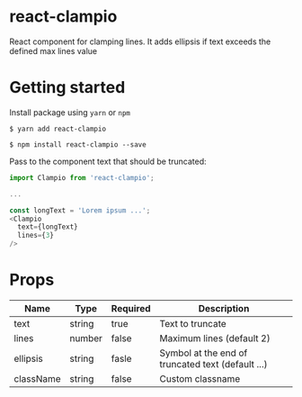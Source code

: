 # react-clampio
React component for clamping lines. It adds ellipsis if text exceeds the defined max lines value

# Getting started
Install package using `yarn` or `npm`
```
$ yarn add react-clampio
```

```
$ npm install react-clampio --save
```

Pass to the component text that should be truncated:
```js
import Clampio from 'react-clampio';

...

const longText = 'Lorem ipsum ...';
<Clampio
  text={longText}
  lines={3}
/>
```

# Props
| Name      | Type   | Required | Description                                           |
| --------- | ------ | -------- | ----------------------------------------------------- |
| text      | string | true     | Text to truncate                                      |
| lines     | number | false    | Maximum lines (default 2)                             |
| ellipsis  | string | fasle    | Symbol at the end of truncated text (default ...)     |
| className | string | false    | Custom classname                                      |
